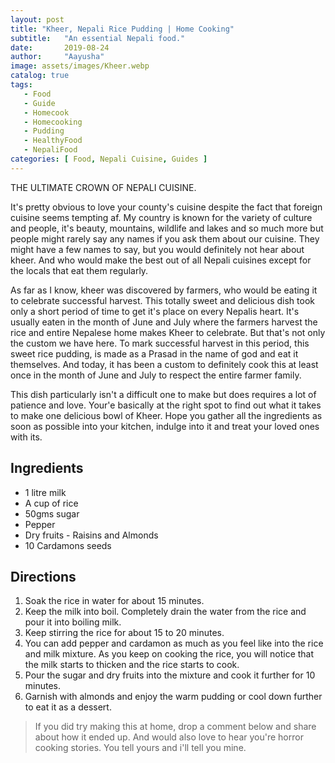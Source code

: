 ```yaml
---
layout: post
title: "Kheer, Nepali Rice Pudding | Home Cooking"
subtitle:   "An essential Nepali food."
date:       2019-08-24
author:     "Aayusha"
image: assets/images/Kheer.webp
catalog: true
tags:
   - Food
   - Guide
   - Homecook
   - Homecooking
   - Pudding
   - HealthyFood
   - NepaliFood
categories: [ Food, Nepali Cuisine, Guides ]
---
```


THE ULTIMATE CROWN OF NEPALI CUISINE.


It's pretty obvious to love your county's cuisine despite the fact that foreign cuisine seems tempting af. My country is known for
the variety of culture and people, it's beauty, mountains, wildlife and lakes and so much more but people might rarely say
any names if you ask them about our cuisine. They might have a few names to say, but you would definitely not hear about kheer.
And who would make the best out of all Nepali cuisines except for the locals that eat them regularly.

As far as I know, kheer was discovered by farmers, who would be eating it to celebrate successful harvest. This totally sweet and
delicious dish took only a short period of time to get it's place on every Nepalis heart. It's usually eaten in the month of June and July
where the farmers harvest the rice and entire Nepalese home makes Kheer to celebrate. But that's not only the custom we have here. 
To mark successful harvest in this period, this sweet rice pudding, is made as a Prasad in the name of god and eat it themselves. 
And today, it has been a custom to definitely cook this at least once in the month of June and July to respect the entire farmer family.

This dish particularly isn't a difficult one to make but does requires a lot of patience and love. Your'e basically at
the right spot to find out what it takes to make one delicious bowl of Kheer. Hope you gather 
all the ingredients as soon as possible into your kitchen, indulge into it and treat your loved ones with its. 
  
<div class="recipe-contents">
 <div class="ingredients">
   <h2 class="text-primary">Ingredients</h2> 
     <ul>
       <li>1 litre milk</li>
       <li>A cup of rice</li>
       <li>50gms sugar</li>
       <li>Pepper</li>
       <li>Dry fruits - Raisins and Almonds</li>
       <li>10 Cardamons seeds</li>
     </ul>
 </div>
          
 <div class="directions">
   <h2 class="text-primary">Directions</h2> 
     <ol>
       <li>Soak the rice in water for about 15 minutes.</li>
       <li>Keep the milk into boil. Completely drain the water from the rice and pour it into boiling milk.</li>
       <li>Keep stirring the rice for about 15 to 20 minutes.</li>
       <li>You can add pepper and cardamon as much as you feel like into the rice and milk mixture. As you keep on cooking the rice, you will
       notice that the milk starts to thicken and the rice starts to cook.</li>
       <li>Pour the sugar and dry fruits into the mixture and cook it further for 10 minutes.</li>
       <li>Garnish with almonds and enjoy the warm pudding or cool down further to eat it as a dessert.</li>
     </ol>
 </div>
</div>

> If you did try making this at home, drop a comment below and share about how it ended up.
>  And would also love to hear you're horror cooking stories. You tell yours and i'll tell you mine.